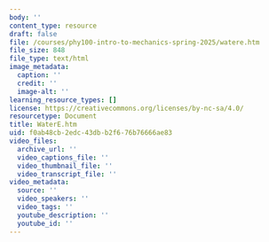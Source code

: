 ```yaml
---
body: ''
content_type: resource
draft: false
file: /courses/phy100-intro-to-mechanics-spring-2025/watere.htm
file_size: 848
file_type: text/html
image_metadata:
  caption: ''
  credit: ''
  image-alt: ''
learning_resource_types: []
license: https://creativecommons.org/licenses/by-nc-sa/4.0/
resourcetype: Document
title: WaterE.htm
uid: f0ab48cb-2edc-43db-b2f6-76b76666ae83
video_files:
  archive_url: ''
  video_captions_file: ''
  video_thumbnail_file: ''
  video_transcript_file: ''
video_metadata:
  source: ''
  video_speakers: ''
  video_tags: ''
  youtube_description: ''
  youtube_id: ''
---
```

